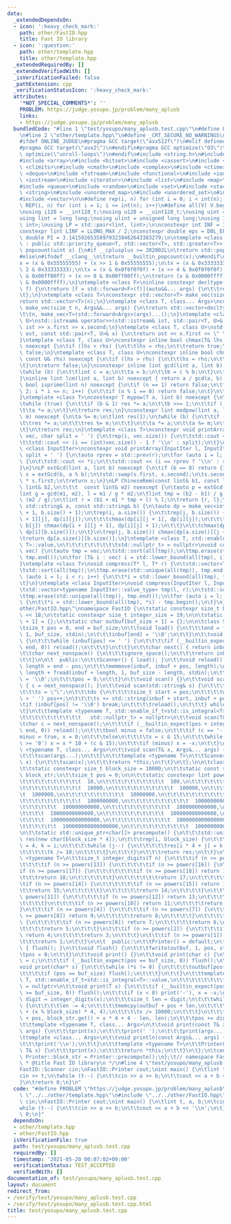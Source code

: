 ```yaml
---
data:
  _extendedDependsOn:
  - icon: ':heavy_check_mark:'
    path: other/FastIO.hpp
    title: Fast IO library
  - icon: ':question:'
    path: other/template.hpp
    title: other/template.hpp
  _extendedRequiredBy: []
  _extendedVerifiedWith: []
  _isVerificationFailed: false
  _pathExtension: cpp
  _verificationStatusIcon: ':heavy_check_mark:'
  attributes:
    '*NOT_SPECIAL_COMMENTS*': ''
    PROBLEM: https://judge.yosupo.jp/problem/many_aplusb
    links:
    - https://judge.yosupo.jp/problem/many_aplusb
  bundledCode: "#line 1 \"test/yosupo/many_aplusb.test.cpp\"\n#define PROBLEM \"https://judge.yosupo.jp/problem/many_aplusb\"\
    \n#line 2 \"other/template.hpp\"\n#define _CRT_SECURE_NO_WARNINGS\n#ifndef __clang__\n\
    #ifdef ONLINE_JUDGE\n#pragma GCC target(\"avx512f\")\n#elif defined EVAL\n#else\n\
    #pragma GCC target(\"avx2\")\n#endif\n#pragma GCC optimize(\"O3\")\n#pragma GCC\
    \ optimize(\"unroll-loops\")\n#endif\n#include <string.h>\n#include <algorithm>\n\
    #include <array>\n#include <bitset>\n#include <cassert>\n#include <cfloat>\n#include\
    \ <climits>\n#include <cmath>\n#include <complex>\n#include <ctime>\n#include\
    \ <deque>\n#include <fstream>\n#include <functional>\n#include <iomanip>\n#include\
    \ <iostream>\n#include <iterator>\n#include <list>\n#include <map>\n#include <memory>\n\
    #include <queue>\n#include <random>\n#include <set>\n#include <stack>\n#include\
    \ <string>\n#include <unordered_map>\n#include <unordered_set>\n#include <utility>\n\
    #include <vector>\n\n#define rep(i, n) for (int i = 0; i < int(n); i++)\n#define\
    \ REP(i, n) for (int i = 1; i <= int(n); i++)\n#define all(V) V.begin(), V.end()\n\
    \nusing i128 = __int128_t;\nusing u128 = __uint128_t;\nusing uint = unsigned int;\n\
    using lint = long long;\nusing ulint = unsigned long long;\nusing IP = std::pair<int,\
    \ int>;\nusing LP = std::pair<lint, lint>;\n\nconstexpr int INF = INT_MAX / 2;\n\
    constexpr lint LINF = LLONG_MAX / 2;\nconstexpr double eps = DBL_EPSILON;\nconstexpr\
    \ double PI = 3.141592653589793238462643383279;\n\ntemplate <class T>\nclass prique\
    \ : public std::priority_queue<T, std::vector<T>, std::greater<T>> {\n};\nint\
    \ popcount(uint x) {\n#if __cplusplus >= 202002L\n\treturn std::popcount(x);\n\
    #else\n#ifndef __clang__\n\treturn __builtin_popcount(x);\n#endif\n#endif\n\t\
    x = (x & 0x55555555) + (x >> 1 & 0x55555555);\n\tx = (x & 0x33333333) + (x >>\
    \ 2 & 0x33333333);\n\tx = (x & 0x0f0f0f0f) + (x >> 4 & 0x0f0f0f0f);\n\tx = (x\
    \ & 0x00ff00ff) + (x >> 8 & 0x00ff00ff);\n\treturn (x & 0x0000ffff) + (x >> 16\
    \ & 0x0000ffff);\n}\ntemplate <class F>\ninline constexpr decltype(auto) lambda_fix(F&&\
    \ f) {\n\treturn [f = std::forward<F>(f)](auto&&... args) {\n\t\treturn f(f, std::forward<decltype(args)>(args)...);\n\
    \t};\n}\ntemplate <class T>\nconstexpr std::vector<T> make_vec(size_t n) {\n\t\
    return std::vector<T>(n);\n}\ntemplate <class T, class... Args>\nconstexpr auto\
    \ make_vec(size_t n, Args&&... args) {\n\treturn std::vector<decltype(make_vec<T>(args...))>(\n\
    \t\tn, make_vec<T>(std::forward<Args>(args)...));\n}\ntemplate <class T, class\
    \ U>\nstd::istream& operator>>(std::istream& ist, std::pair<T, U>& x) {\n\treturn\
    \ ist >> x.first >> x.second;\n}\ntemplate <class T, class U>\nstd::ostream& operator<<(std::ostream&\
    \ ost, const std::pair<T, U>& x) {\n\treturn ost << x.first << \" \" << x.second;\n\
    }\ntemplate <class T, class U>\nconstexpr inline bool chmax(T& lhs, const U& rhs)\
    \ noexcept {\n\tif (lhs < rhs) {\n\t\tlhs = rhs;\n\t\treturn true;\n\t}\n\treturn\
    \ false;\n}\ntemplate <class T, class U>\nconstexpr inline bool chmin(T& lhs,\
    \ const U& rhs) noexcept {\n\tif (lhs > rhs) {\n\t\tlhs = rhs;\n\t\treturn true;\n\
    \t}\n\treturn false;\n}\nconstexpr inline lint gcd(lint a, lint b) noexcept {\n\
    \twhile (b) {\n\t\tlint c = a;\n\t\ta = b;\n\t\tb = c % b;\n\t}\n\treturn a;\n\
    }\ninline lint lcm(lint a, lint b) noexcept { return a / gcd(a, b) * b; }\nconstexpr\
    \ bool isprime(lint n) noexcept {\n\tif (n == 1) return false;\n\tfor (int i =\
    \ 2; i * i <= n; i++) {\n\t\tif (n % i == 0) return false;\n\t}\n\treturn true;\n\
    }\ntemplate <class T>\nconstexpr T mypow(T a, lint b) noexcept {\n\tT res(1);\n\
    \twhile (true) {\n\t\tif (b & 1) res *= a;\n\t\tb >>= 1;\n\t\tif (!b) break;\n\
    \t\ta *= a;\n\t}\n\treturn res;\n}\nconstexpr lint modpow(lint a, lint b, lint\
    \ m) noexcept {\n\ta %= m;\n\tlint res(1);\n\twhile (b) {\n\t\tif (b & 1) {\n\t\
    \t\tres *= a;\n\t\t\tres %= m;\n\t\t}\n\t\ta *= a;\n\t\ta %= m;\n\t\tb >>= 1;\n\
    \t}\n\treturn res;\n}\ntemplate <class T>\nconstexpr void printArray(const std::vector<T>&\
    \ vec, char split = ' ') {\n\trep(i, vec.size()) {\n\t\tstd::cout << vec[i];\n\
    \t\tstd::cout << (i == (int)vec.size() - 1 ? '\\n' : split);\n\t}\n}\ntemplate\
    \ <class InputIter>\nconstexpr void printArray(InputIter l, InputIter r, char\
    \ split = ' ') {\n\tauto rprev = std::prev(r);\n\tfor (auto i = l; i != r; i++)\
    \ {\n\t\tstd::cout << *i;\n\t\tstd::cout << (i == rprev ? '\\n' : split);\n\t\
    }\n}\nLP extGcd(lint a, lint b) noexcept {\n\tif (b == 0) return {1, 0};\n\tLP\
    \ s = extGcd(b, a % b);\n\tstd::swap(s.first, s.second);\n\ts.second -= a / b\
    \ * s.first;\n\treturn s;\n}\nLP ChineseRem(const lint& b1, const lint& m1, const\
    \ lint& b2,\n\t\t\t  const lint& m2) noexcept {\n\tauto p = extGcd(m1, m2);\n\t\
    lint g = gcd(m1, m2), l = m1 / g * m2;\n\tlint tmp = (b2 - b1) / g * p.first %\
    \ (m2 / g);\n\tlint r = (b1 + m1 * tmp + l) % l;\n\treturn {r, l};\n}\nint LCS(const\
    \ std::string& a, const std::string& b) {\n\tauto dp = make_vec<int>(a.size()\
    \ + 1, b.size() + 1);\n\trep(i, a.size()) {\n\t\trep(j, b.size()) {\n\t\t\tchmax(dp[i\
    \ + 1][j], dp[i][j]);\n\t\t\tchmax(dp[i][j + 1], dp[i][j]);\n\t\t\tif (a[i] ==\
    \ b[j]) chmax(dp[i + 1][j + 1], dp[i][j] + 1);\n\t\t}\n\t\tchmax(dp[i + 1][b.size()],\
    \ dp[i][b.size()]);\n\t}\n\trep(j, b.size()) chmax(dp[a.size()][j + 1], dp[a.size()][j]);\n\
    \treturn dp[a.size()][b.size()];\n}\ntemplate <class T, std::enable_if_t<std::is_convertible<int,\
    \ T>::value,\n\t\t\t\t\t\t\t\t\tstd::nullptr_t> = nullptr>\nvoid compress(std::vector<T>&\
    \ vec) {\n\tauto tmp = vec;\n\tstd::sort(all(tmp));\n\ttmp.erase(std::unique(all(tmp)),\
    \ tmp.end());\n\tfor (T& i : vec) i = std::lower_bound(all(tmp), i) - tmp.begin();\n\
    }\ntemplate <class T>\nvoid compress(T* l, T* r) {\n\tstd::vector<T> tmp(l, r);\n\
    \tstd::sort(all(tmp));\n\ttmp.erase(std::unique(all(tmp)), tmp.end());\n\tfor\
    \ (auto i = l; i < r; i++) {\n\t\t*i = std::lower_bound(all(tmp), *i) - tmp.begin();\n\
    \t}\n}\ntemplate <class InputIter>\nvoid compress(InputIter l, InputIter r) {\n\
    \tstd::vector<typename InputIter::value_type> tmp(l, r);\n\tstd::sort(all(tmp));\n\
    \ttmp.erase(std::unique(all(tmp)), tmp.end());\n\tfor (auto i = l; i < r; i++)\
    \ {\n\t\t*i = std::lower_bound(all(tmp), *i) - tmp.begin();\n\t}\n}\n#line 3 \"\
    other/FastIO.hpp\"\nnamespace FastIO {\n\tstatic constexpr size_t buf_size = 1\
    \ << 18;\n\tstatic constexpr size_t integer_size = 19;\n\n\tstatic char inbuf[buf_size\
    \ + 1] = {};\n\tstatic char outbuf[buf_size + 1] = {};\n\n\tclass Scanner {\n\t\
    \tsize_t pos = 0, end = buf_size;\n\t\tvoid load() {\n\t\t\tend = fread(inbuf,\
    \ 1, buf_size, stdin);\n\t\t\tinbuf[end] = '\\0';\n\t\t}\n\t\tvoid ignore_space()\
    \ {\n\t\t\twhile (inbuf[pos] <= ' ') {\n\t\t\t\tif (__builtin_expect(++pos ==\
    \ end, 0)) reload();\n\t\t\t}\n\t\t}\n\t\tchar next() { return inbuf[pos++]; }\n\
    \t\tchar next_nonspace() {\n\t\t\tignore_space();\n\t\t\treturn inbuf[pos++];\n\
    \t\t}\n\n\t  public:\n\t\tScanner() { load(); }\n\t\tvoid reload() {\n\t\t\tsize_t\
    \ length = end - pos;\n\t\t\tmemmove(inbuf, inbuf + pos, length);\n\t\t\tend =\
    \ length + fread(inbuf + length, 1, buf_size - length, stdin);\n\t\t\tinbuf[end]\
    \ = '\\0';\n\t\t\tpos = 0;\n\t\t}\n\t\tvoid scan() {}\n\t\tvoid scan(char& c)\
    \ { c = next_nonspace(); }\n\t\tvoid scan(std::string& s) {\n\t\t\tignore_space();\n\
    \t\t\ts = \"\";\n\t\t\tdo {\n\t\t\t\tsize_t start = pos;\n\t\t\t\twhile (inbuf[pos]\
    \ > ' ') pos++;\n\t\t\t\ts += std::string(inbuf + start, inbuf + pos);\n\t\t\t\
    \tif (inbuf[pos] != '\\0') break;\n\t\t\t\treload();\n\t\t\t} while (true);\n\t\
    \t}\n\t\ttemplate <typename T, std::enable_if_t<std::is_integral<T>::value,\n\t\
    \t\t\t\t\t\t\t\t\t\t   std::nullptr_t> = nullptr>\n\t\tvoid scan(T& x) {\n\t\t\
    \tchar c = next_nonspace();\n\t\t\tif (__builtin_expect(pos + integer_size >=\
    \ end, 0)) reload();\n\t\t\tbool minus = false;\n\t\t\tif (c == '-')\n\t\t\t\t\
    minus = true, x = 0;\n\t\t\telse\n\t\t\t\tx = c & 15;\n\t\t\twhile ((c = next())\
    \ >= '0') x = x * 10 + (c & 15);\n\t\t\tif (minus) x = -x;\n\t\t}\n\t\ttemplate\
    \ <typename T, class... Args>\n\t\tvoid scan(T& x, Args&... args) {\n\t\t\tscan(x);\n\
    \t\t\tscan(args...);\n\t\t}\n\t\ttemplate <typename T>\n\t\tScanner& operator>>(T&\
    \ x) {\n\t\t\tscan(x);\n\t\t\treturn *this;\n\t\t}\n\t};\n\n\tclass Printer {\n\
    \t\tstatic constexpr size_t block_size = 10000;\n\t\tstatic const std::unique_ptr<char[]>\
    \ block_str;\n\t\tsize_t pos = 0;\n\n\t\tstatic constexpr lint powers[] = {1,\n\
    \t\t\t\t\t\t\t\t\t\t  10,\n\t\t\t\t\t\t\t\t\t\t  100,\n\t\t\t\t\t\t\t\t\t\t  1000,\n\
    \t\t\t\t\t\t\t\t\t\t  10000,\n\t\t\t\t\t\t\t\t\t\t  100000,\n\t\t\t\t\t\t\t\t\t\
    \t  1000000,\n\t\t\t\t\t\t\t\t\t\t  10000000,\n\t\t\t\t\t\t\t\t\t\t  100000000,\n\
    \t\t\t\t\t\t\t\t\t\t  1000000000,\n\t\t\t\t\t\t\t\t\t\t  10000000000,\n\t\t\t\t\
    \t\t\t\t\t\t  100000000000,\n\t\t\t\t\t\t\t\t\t\t  1000000000000,\n\t\t\t\t\t\t\
    \t\t\t\t  10000000000000,\n\t\t\t\t\t\t\t\t\t\t  100000000000000,\n\t\t\t\t\t\t\
    \t\t\t\t  1000000000000000,\n\t\t\t\t\t\t\t\t\t\t  10000000000000000,\n\t\t\t\t\
    \t\t\t\t\t\t  100000000000000000,\n\t\t\t\t\t\t\t\t\t\t  1000000000000000000};\n\
    \n\t\tstatic std::unique_ptr<char[]> precompute() {\n\t\t\tstd::unique_ptr<char[]>\
    \ res(new char[block_size * 4]);\n\t\t\trep(i, block_size) {\n\t\t\t\tsize_t j\
    \ = 4, k = i;\n\t\t\t\twhile (j--) {\n\t\t\t\t\tres[i * 4 + j] = k % 10 + '0';\n\
    \t\t\t\t\tk /= 10;\n\t\t\t\t}\n\t\t\t}\n\t\t\treturn res;\n\t\t}\n\t\ttemplate\
    \ <typename T>\n\t\tsize_t integer_digits(T n) {\n\t\t\tif (n >= powers[9]) {\n\
    \t\t\t\tif (n >= powers[13]) {\n\t\t\t\t\tif (n >= powers[16]) {\n\t\t\t\t\t\t\
    if (n >= powers[17]) {\n\t\t\t\t\t\t\tif (n >= powers[18]) return 19;\n\t\t\t\t\
    \t\t\treturn 18;\n\t\t\t\t\t\t}\n\t\t\t\t\t\treturn 17;\n\t\t\t\t\t}\n\t\t\t\t\
    \tif (n >= powers[14]) {\n\t\t\t\t\t\tif (n >= powers[15]) return 16;\n\t\t\t\t\
    \t\treturn 15;\n\t\t\t\t\t}\n\t\t\t\t\treturn 14;\n\t\t\t\t}\n\t\t\t\tif (n >=\
    \ powers[11]) {\n\t\t\t\t\tif (n >= powers[12]) return 13;\n\t\t\t\t\treturn 12;\n\
    \t\t\t\t}\n\t\t\t\tif (n >= powers[10]) return 11;\n\t\t\t\treturn 10;\n\t\t\t\
    }\n\t\t\tif (n >= powers[4]) {\n\t\t\t\tif (n >= powers[7]) {\n\t\t\t\t\tif (n\
    \ >= powers[8]) return 9;\n\t\t\t\t\treturn 8;\n\t\t\t\t}\n\t\t\t\tif (n >= powers[5])\
    \ {\n\t\t\t\t\tif (n >= powers[6]) return 7;\n\t\t\t\t\treturn 6;\n\t\t\t\t}\n\
    \t\t\t\treturn 5;\n\t\t\t}\n\t\t\tif (n >= powers[2]) {\n\t\t\t\tif (n >= powers[3])\
    \ return 4;\n\t\t\t\treturn 3;\n\t\t\t}\n\t\t\tif (n >= powers[1]) return 2;\n\
    \t\t\treturn 1;\n\t\t}\n\n\t  public:\n\t\tPrinter() = default;\n\t\t~Printer()\
    \ { flush(); }\n\t\tvoid flush() {\n\t\t\tfwrite(outbuf, 1, pos, stdout);\n\t\t\
    \tpos = 0;\n\t\t}\n\t\tvoid print() {}\n\t\tvoid print(char c) {\n\t\t\toutbuf[pos++]\
    \ = c;\n\t\t\tif (__builtin_expect(pos == buf_size, 0)) flush();\n\t\t}\n\t\t\
    void print(char* s) {\n\t\t\twhile (*s != 0) {\n\t\t\t\toutbuf[pos++] = *s++;\n\
    \t\t\t\tif (pos == buf_size) flush();\n\t\t\t}\n\t\t}\n\t\ttemplate <typename\
    \ T, std::enable_if_t<std::is_integral<T>::value,\n\t\t\t\t\t\t\t\t\t\t\t   std::nullptr_t>\
    \ = nullptr>\n\t\tvoid print(T x) {\n\t\t\tif (__builtin_expect(pos + integer_size\
    \ >= buf_size, 0)) flush();\n\t\t\tif (x < 0) print('-'), x = -x;\n\t\t\tsize_t\
    \ digit = integer_digits(x);\n\t\t\tsize_t len = digit;\n\t\t\twhile (len >= 4)\
    \ {\n\t\t\t\tlen -= 4;\n\t\t\t\tmemcpy(outbuf + pos + len,\n\t\t\t\t\t   block_str.get()\
    \ + (x % block_size) * 4, 4);\n\t\t\t\tx /= 10000;\n\t\t\t}\n\t\t\tmemcpy(outbuf\
    \ + pos, block_str.get() + x * 4 + 4 - len, len);\n\t\t\tpos += digit;\n\t\t}\n\
    \t\ttemplate <typename T, class... Args>\n\t\tvoid print(const T& x, const Args&...\
    \ args) {\n\t\t\tprint(x);\n\t\t\tprint(' ');\n\t\t\tprint(args...);\n\t\t}\n\t\
    \ttemplate <class... Args>\n\t\tvoid println(const Args&... args) {\n\t\t\tprint(args...);\n\
    \t\t\tprint('\\n');\n\t\t}\n\t\ttemplate <typename T>\n\t\tPrinter& operator<<(const\
    \ T& x) {\n\t\t\tprint(x);\n\t\t\treturn *this;\n\t\t}\n\t};\n\tconst std::unique_ptr<char[]>\
    \ Printer::block_str = Printer::precompute();\n};\t// namespace FastIO\n\n/**\n\
    \ * @title Fast IO library\n */\n#line 4 \"test/yosupo/many_aplusb.test.cpp\"\n\
    FastIO::Scanner cin;\nFastIO::Printer cout;\nint main() {\n\tlint t, a, b;\n\t\
    cin >> t;\n\twhile (t--) {\n\t\tcin >> a >> b;\n\t\tcout << a + b << '\\n';\n\t\
    }\n\treturn 0;\n}\n"
  code: "#define PROBLEM \"https://judge.yosupo.jp/problem/many_aplusb\"\n#include\
    \ \"../../other/template.hpp\"\n#include \"../../other/FastIO.hpp\"\nFastIO::Scanner\
    \ cin;\nFastIO::Printer cout;\nint main() {\n\tlint t, a, b;\n\tcin >> t;\n\t\
    while (t--) {\n\t\tcin >> a >> b;\n\t\tcout << a + b << '\\n';\n\t}\n\treturn\
    \ 0;\n}"
  dependsOn:
  - other/template.hpp
  - other/FastIO.hpp
  isVerificationFile: true
  path: test/yosupo/many_aplusb.test.cpp
  requiredBy: []
  timestamp: '2021-05-20 00:07:02+09:00'
  verificationStatus: TEST_ACCEPTED
  verifiedWith: []
documentation_of: test/yosupo/many_aplusb.test.cpp
layout: document
redirect_from:
- /verify/test/yosupo/many_aplusb.test.cpp
- /verify/test/yosupo/many_aplusb.test.cpp.html
title: test/yosupo/many_aplusb.test.cpp
---
```

